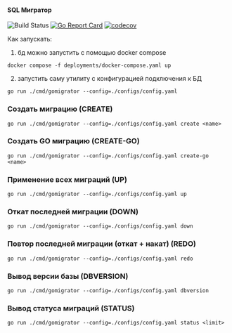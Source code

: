#### SQL Мигратор
![Build Status](https://github.com/natkazb/sql-migrator/actions/workflows/go.yml/badge.svg)
[![Go Report Card](https://goreportcard.com/badge/github.com/natkazb/sql-migrator)](https://goreportcard.com/report/github.com/natkazb/sql-migrator)
[![codecov](https://codecov.io/gh/natkazb/sql-migrator/branch/main/graph/badge.svg)](https://codecov.io/gh/natkazb/sql-migrator)

Как запускать: 
1) бд можно запустить с помощью docker compose
```
docker compose -f deployments/docker-compose.yaml up
```
2) запустить саму утилиту с конфигурацией подключения к БД
```
go run ./cmd/gomigrator --config=./configs/config.yaml
```

### Создать миграцию (CREATE)
```
go run ./cmd/gomigrator --config=./configs/config.yaml create <name>
```

### Создать GO миграцию (CREATE-GO)
```
go run ./cmd/gomigrator --config=./configs/config.yaml create-go <name>
```

### Применение всех миграций (UP)
```
go run ./cmd/gomigrator --config=./configs/config.yaml up
```

### Откат последней миграции (DOWN)
```
go run ./cmd/gomigrator --config=./configs/config.yaml down
```

### Повтор последней миграции (откат + накат) (REDO)
```
go run ./cmd/gomigrator --config=./configs/config.yaml redo
```

### Вывод версии базы (DBVERSION)
```
go run ./cmd/gomigrator --config=./configs/config.yaml dbversion
```

### Вывод статуса миграций (STATUS)
```
go run ./cmd/gomigrator --config=./configs/config.yaml status <limit>
```
